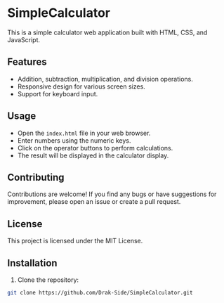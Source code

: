 # SimpleCalculator

This is a simple calculator web application built with HTML, CSS, and JavaScript.

## Features

- Addition, subtraction, multiplication, and division operations.
- Responsive design for various screen sizes.
- Support for keyboard input.

## Usage

- Open the `index.html` file in your web browser.
- Enter numbers using the numeric keys.
- Click on the operator buttons to perform calculations.
- The result will be displayed in the calculator display.

## Contributing

Contributions are welcome! If you find any bugs or have suggestions for improvement, please open an issue or create a pull request.

## License

This project is licensed under the MIT License.

## Installation

1. Clone the repository:

```bash
git clone https://github.com/Drak-Side/SimpleCalculator.git
